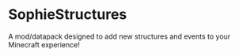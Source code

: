 # SophieStructures
A mod/datapack designed to add new structures and events to your Minecraft experience!
